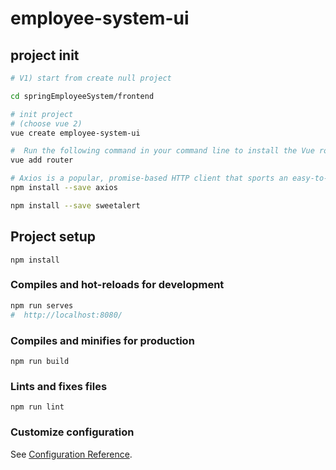# employee-system-ui

## project init
```bash
# V1) start from create null project

cd springEmployeeSystem/frontend

# init project
# (choose vue 2)
vue create employee-system-ui

#  Run the following command in your command line to install the Vue router in your system
vue add router

# Axios is a popular, promise-based HTTP client that sports an easy-to-use API and can be used in both the browser and Node
npm install --save axios

npm install --save sweetalert
```


## Project setup
```
npm install
```

### Compiles and hot-reloads for development
```bash
npm run serves
#  http://localhost:8080/
```

### Compiles and minifies for production
```
npm run build
```

### Lints and fixes files
```
npm run lint
```

### Customize configuration
See [Configuration Reference](https://cli.vuejs.org/config/).
